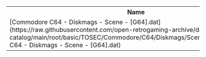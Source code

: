<table>
<tr><th>Name</th><th>Size</th></tr>
<tr><td>[Commodore C64 - Diskmags - Scene - [G64].dat](https://raw.githubusercontent.com/open-retrogaming-archive/dat-catalog/main/root/basic/TOSEC/Commodore/C64/Diskmags/Scene/[G64]/Commodore C64 - Diskmags - Scene - [G64].dat)</td><td>3568</td></tr>
</table>

